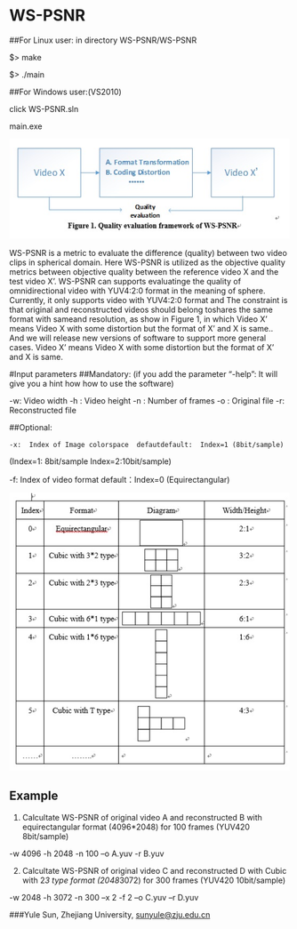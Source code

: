 # WS-PSNR 

##For Linux user:
in directory WS-PSNR/WS-PSNR

 $> make

 $> ./main <command>

##For Windows user:(VS2010)

 click WS-PSNR.sln
 
 main.exe <command>

![figure1](/pic/001.jpg)

WS-PSNR is a metric to evaluate the difference (quality) between two video clips in spherical domain. Here WS-PSNR is utilized as the objective quality metrics between objective quality between the reference video X and the test video X’. WS-PSNR   can supports evaluatinge the quality of omnidirectional video with YUV4:2:0 format in the meaning of sphere. Currently, it only supports video with YUV4:2:0 format and The constraint is that original and reconstructed videos should belong toshares the same format with sameand resolution, as show in Figure 1, in which Video X’ means Video X with some distortion but the format of X’ and X is same.. And we will release new versions of software to support more general cases.  Video X’ means Video X with some distortion but the format of X’ and X is same. 

#Input parameters
##Mandatory:
	(if you add the parameter “-help”:   It will give you a hint how how to use the software)

-w:     Video width
-h :     Video height
-n :     Number of frames
-o :     Original file
-r:      Reconstructed file

##Optional:

	-x:  Index of Image colorspace  defautdefault:  Index=1 (8bit/sample) 
(Index=1: 8bit/sample  Index=2:10bit/sample)

-f:     Index of video format      default：Index=0 (Equirectangular)

![figure2](/pic/002.jpg)

##	Example
1. Calcultate WS-PSNR of original video A and reconstructed B with equirectangular format (4096*2048) for 100 frames (YUV420 8bit/sample)

-w 4096 -h 2048 -n 100 –o A.yuv -r B.yuv

2.  Calcultate WS-PSNR of original video C and reconstructed D with Cubic with 2*3 type format (2048*3072) for 300 frames (YUV420 10bit/sample)

-w 2048 -h 3072 -n 300 –x 2 -f 2 –o C.yuv –r D.yuv




###Yule Sun, Zhejiang University, sunyule@zju.edu.cn
